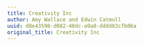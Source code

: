 ```yaml
---
title: Creativity Inc
author: Amy Wallace and Edwin Catmull
uuid: d8e43598-d082-40dc-a9a8-dddd83cfb06a
original_title: Creativity Inc
---
```


